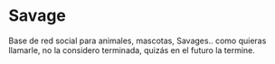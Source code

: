 # Savage
Base de red social para animales, mascotas, Savages.. como quieras llamarle, no la considero terminada, quizás en el futuro la termine.
